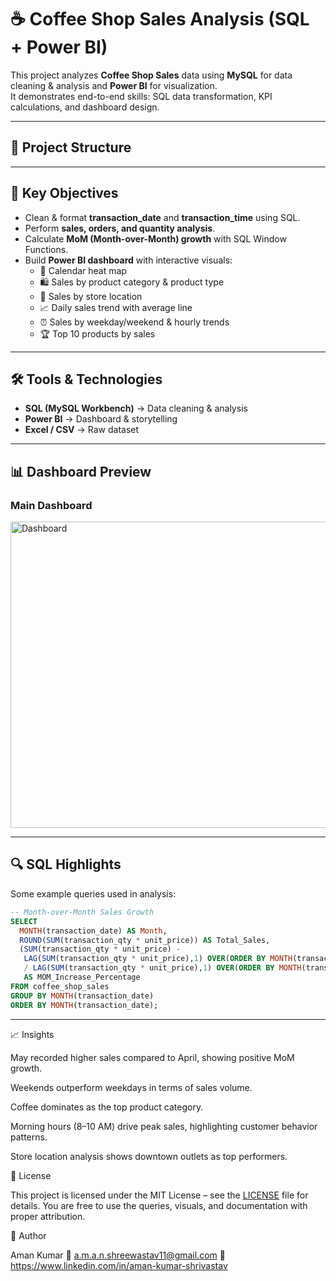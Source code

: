 # ☕ Coffee Shop Sales Analysis (SQL + Power BI)

This project analyzes **Coffee Shop Sales** data using **MySQL** for data cleaning & analysis and **Power BI** for visualization.  
It demonstrates end-to-end skills: SQL data transformation, KPI calculations, and dashboard design.

---

## 📂 Project Structure

---

## 🔑 Key Objectives
- Clean & format **transaction_date** and **transaction_time** using SQL.
- Perform **sales, orders, and quantity analysis**.
- Calculate **MoM (Month-over-Month) growth** with SQL Window Functions.
- Build **Power BI dashboard** with interactive visuals:
  - 📅 Calendar heat map  
  - 🛍️ Sales by product category & product type  
  - 📍 Sales by store location  
  - 📈 Daily sales trend with average line  
  - ⏰ Sales by weekday/weekend & hourly trends  
  - 🏆 Top 10 products by sales  

---

## 🛠️ Tools & Technologies
- **SQL (MySQL Workbench)** → Data cleaning & analysis  
- **Power BI** → Dashboard & storytelling  
- **Excel / CSV** → Raw dataset  

---
## 📊 Dashboard Preview
### Main Dashboard
<img src="https://github.com/user-attachments/assets/6ebcc5e6-a8b7-459d-86d5-fb556a1e8f9d" width="805" height="490" alt="Dashboard" />

---

## 🔍 SQL Highlights
Some example queries used in analysis:

```sql
-- Month-over-Month Sales Growth
SELECT 
  MONTH(transaction_date) AS Month, 
  ROUND(SUM(transaction_qty * unit_price)) AS Total_Sales,
  (SUM(transaction_qty * unit_price) - 
   LAG(SUM(transaction_qty * unit_price),1) OVER(ORDER BY MONTH(transaction_date))) 
   / LAG(SUM(transaction_qty * unit_price),1) OVER(ORDER BY MONTH(transaction_date)) * 100 
   AS MOM_Increase_Percentage
FROM coffee_shop_sales
GROUP BY MONTH(transaction_date)
ORDER BY MONTH(transaction_date);

```
---

📈 Insights

May recorded higher sales compared to April, showing positive MoM growth.

Weekends outperform weekdays in terms of sales volume.

Coffee dominates as the top product category.

Morning hours (8–10 AM) drive peak sales, highlighting customer behavior patterns.

Store location analysis shows downtown outlets as top performers.

📑 License

This project is licensed under the MIT License – see the [LICENSE](url)
 file for details.
You are free to use the queries, visuals, and documentation with proper attribution.

👤 Author

Aman Kumar
📧 a.m.a.n.shreewastav11@gmail.com
💼 https://www.linkedin.com/in/aman-kumar-shrivastav
